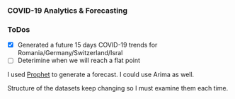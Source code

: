### COVID-19 Analytics & Forecasting

### ToDos

- [X] Generated a future 15 days  COVID-19 trends for Romania/Germany/Switzerland/Isral
- [ ] Deterimine when we will reach a flat point

I used [Prophet](https://facebook.github.io/prophet/) to generate a forecast. I could use Arima as well.

Structure of the datasets keep changing so I must examine them each time.

